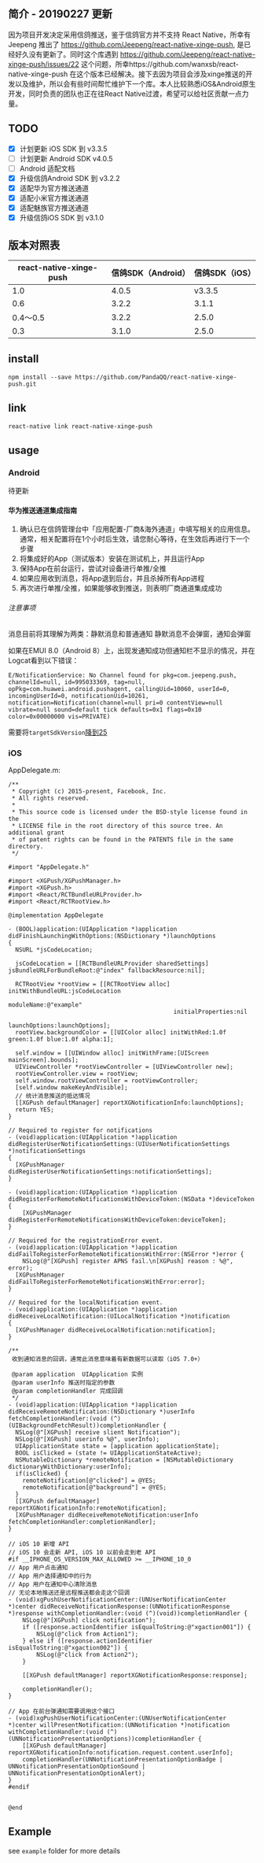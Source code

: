## 简介 - 20190227 更新
因为项目开发决定采用信鸽推送，鉴于信鸽官方并不支持 React Native，所幸有Jeepeng 推出了 https://github.com/Jeepeng/react-native-xinge-push, 是已经好久没有更新了。同时这个库遇到 https://github.com/Jeepeng/react-native-xinge-push/issues/22 这个问题，所幸https://github.com/wanxsb/react-native-xinge-push 在这个版本已经解决。接下去因为项目会涉及xinge推送的开发以及维护，所以会有些时间帮忙维护下一个库。本人比较熟悉iOS&Android原生开发，同时负责的团队也正在往React Native过渡，希望可以给社区贡献一点力量。

## TODO
- [x] 计划更新 iOS SDK 到 v3.3.5
- [ ] 计划更新 Android SDK v4.0.5
- [ ] Android 适配文档
- [x] 升级信鸽Android SDK 到 v3.2.2
- [x] 适配华为官方推送通道
- [x] 适配小米官方推送通道
- [x] 适配魅族官方推送通道
- [x] 升级信鸽iOS SDK 到 v3.1.0

## 版本对照表
react-native-xinge-push | 信鸽SDK（Android） | 信鸽SDK（iOS）
---|---|---
1.0 | 4.0.5| v3.3.5
0.6 | 3.2.2 | 3.1.1
0.4～0.5 | 3.2.2 | 2.5.0
0.3 | 3.1.0 | 2.5.0


## install
```
npm install --save https://github.com/PandaQQ/react-native-xinge-push.git
```

## link

```
react-native link react-native-xinge-push
```

## usage
### Android
待更新

#### 华为推送通道集成指南
1. 确认已在信鸽管理台中「应用配置-厂商&海外通道」中填写相关的应用信息。通常，相关配置将在1个小时后生效，请您耐心等待，在生效后再进行下一个步骤
2. 将集成好的App（测试版本）安装在测试机上，并且运行App
3. 保持App在前台运行，尝试对设备进行单推/全推
4. 如果应用收到消息，将App退到后台，并且杀掉所有App进程
5. 再次进行单推/全推，如果能够收到推送，则表明厂商通道集成成功

###### 注意事项
消息目前将其理解为两类：静默消息和普通通知
静默消息不会弹窗，通知会弹窗

如果在EMUI 8.0（Android 8）上，出现发通知成功但通知栏不显示的情况，并在Logcat看到以下错误：
```
E/NotificationService: No Channel found for pkg=com.jeepeng.push, channelId=null, id=995033369, tag=null, opPkg=com.huawei.android.pushagent, callingUid=10060, userId=0, incomingUserId=0, notificationUid=10261, notification=Notification(channel=null pri=0 contentView=null vibrate=null sound=default tick defaults=0x1 flags=0x10 color=0x00000000 vis=PRIVATE)
```

需要将`targetSdkVersion`[降到25](https://stackoverflow.com/questions/45668079/notificationchannel-issue-in-android-o)



### iOS
AppDelegate.m:

```oc
/**
 * Copyright (c) 2015-present, Facebook, Inc.
 * All rights reserved.
 *
 * This source code is licensed under the BSD-style license found in the
 * LICENSE file in the root directory of this source tree. An additional grant
 * of patent rights can be found in the PATENTS file in the same directory.
 */

#import "AppDelegate.h"

#import <XGPush/XGPushManager.h>
#import <XGPush.h>
#import <React/RCTBundleURLProvider.h>
#import <React/RCTRootView.h>

@implementation AppDelegate

- (BOOL)application:(UIApplication *)application didFinishLaunchingWithOptions:(NSDictionary *)launchOptions
{
  NSURL *jsCodeLocation;

  jsCodeLocation = [[RCTBundleURLProvider sharedSettings] jsBundleURLForBundleRoot:@"index" fallbackResource:nil];

  RCTRootView *rootView = [[RCTRootView alloc] initWithBundleURL:jsCodeLocation
                                                      moduleName:@"example"
                                               initialProperties:nil
                                                   launchOptions:launchOptions];
  rootView.backgroundColor = [[UIColor alloc] initWithRed:1.0f green:1.0f blue:1.0f alpha:1];

  self.window = [[UIWindow alloc] initWithFrame:[UIScreen mainScreen].bounds];
  UIViewController *rootViewController = [UIViewController new];
  rootViewController.view = rootView;
  self.window.rootViewController = rootViewController;
  [self.window makeKeyAndVisible];
  // 统计消息推送的抵达情况
  [[XGPush defaultManager] reportXGNotificationInfo:launchOptions];
  return YES;
}

// Required to register for notifications
- (void)application:(UIApplication *)application didRegisterUserNotificationSettings:(UIUserNotificationSettings *)notificationSettings
{
  [XGPushManager didRegisterUserNotificationSettings:notificationSettings];
}

- (void)application:(UIApplication *)application didRegisterForRemoteNotificationsWithDeviceToken:(NSData *)deviceToken {
    [XGPushManager didRegisterForRemoteNotificationsWithDeviceToken:deviceToken];
}

// Required for the registrationError event.
- (void)application:(UIApplication *)application didFailToRegisterForRemoteNotificationsWithError:(NSError *)error {
	NSLog(@"[XGPush] register APNS fail.\n[XGPush] reason : %@", error);
  [XGPushManager didFailToRegisterForRemoteNotificationsWithError:error];
}

// Required for the localNotification event.
- (void)application:(UIApplication *)application didReceiveLocalNotification:(UILocalNotification *)notification
{
  [XGPushManager didReceiveLocalNotification:notification];
}

/**
 收到通知消息的回调，通常此消息意味着有新数据可以读取（iOS 7.0+）
 
 @param application  UIApplication 实例
 @param userInfo 推送时指定的参数
 @param completionHandler 完成回调
 */
- (void)application:(UIApplication *)application didReceiveRemoteNotification:(NSDictionary *)userInfo fetchCompletionHandler:(void (^)(UIBackgroundFetchResult))completionHandler {
  NSLog(@"[XGPush] receive slient Notification");
  NSLog(@"[XGPush] userinfo %@", userInfo);
  UIApplicationState state = [application applicationState];
  BOOL isClicked = (state != UIApplicationStateActive);
  NSMutableDictionary *remoteNotification = [NSMutableDictionary dictionaryWithDictionary:userInfo];
  if(isClicked) {
    remoteNotification[@"clicked"] = @YES;
    remoteNotification[@"background"] = @YES;
  }
  [[XGPush defaultManager] reportXGNotificationInfo:remoteNotification];
  [XGPushManager didReceiveRemoteNotification:userInfo fetchCompletionHandler:completionHandler];
}

// iOS 10 新增 API
// iOS 10 会走新 API, iOS 10 以前会走到老 API
#if __IPHONE_OS_VERSION_MAX_ALLOWED >= __IPHONE_10_0
// App 用户点击通知
// App 用户选择通知中的行为
// App 用户在通知中心清除消息
// 无论本地推送还是远程推送都会走这个回调
- (void)xgPushUserNotificationCenter:(UNUserNotificationCenter *)center didReceiveNotificationResponse:(UNNotificationResponse *)response withCompletionHandler:(void (^)(void))completionHandler {
	NSLog(@"[XGPush] click notification");
	if ([response.actionIdentifier isEqualToString:@"xgaction001"]) {
		NSLog(@"click from Action1");
	} else if ([response.actionIdentifier isEqualToString:@"xgaction002"]) {
		NSLog(@"click from Action2");
	}
	
	[[XGPush defaultManager] reportXGNotificationResponse:response];
	
	completionHandler();
}

// App 在前台弹通知需要调用这个接口
- (void)xgPushUserNotificationCenter:(UNUserNotificationCenter *)center willPresentNotification:(UNNotification *)notification withCompletionHandler:(void (^)(UNNotificationPresentationOptions))completionHandler {
	[[XGPush defaultManager] reportXGNotificationInfo:notification.request.content.userInfo];
	completionHandler(UNNotificationPresentationOptionBadge | UNNotificationPresentationOptionSound | UNNotificationPresentationOptionAlert);
}
#endif


@end

```

## Example

see `example` folder for more details
